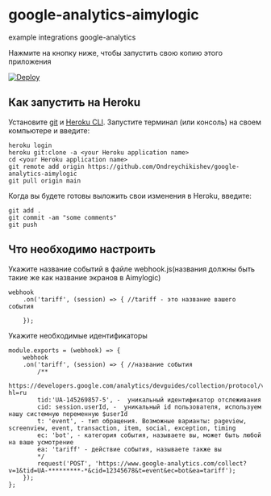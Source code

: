 # google-analytics-aimylogic
example integrations google-analytics

Нажмите на кнопку ниже, чтобы запустить свою копию этого приложения

[![Deploy](https://www.herokucdn.com/deploy/button.svg)](https://dashboard.heroku.com/new?template=https://github.com/Ondreychikishev/google-analytics-aimylogic.git)

## Как запустить на Heroku

Установите [git](https://git-scm.com/book/ru/v2/%D0%92%D0%B2%D0%B5%D0%B4%D0%B5%D0%BD%D0%B8%D0%B5-%D0%A3%D1%81%D1%82%D0%B0%D0%BD%D0%BE%D0%B2%D0%BA%D0%B0-Git) и [Heroku CLI](https://devcenter.heroku.com/articles/heroku-cli). Запустите терминал (или консоль) на своем компьютере и введите:
```
heroku login
heroku git:clone -a <your Heroku application name>
cd <your Heroku application name>
git remote add origin https://github.com/Ondreychikishev/google-analytics-aimylogic
git pull origin main
```
  
Когда вы будете готовы выложить свои изменения в Heroku, введите:
```
git add .
git commit -am "some comments"
git push
```
## Что необходимо настроить

Укажите название событий в файле webhook.js(названия должны быть такие же как название экранов в Aimylogic)
```
webhook
    .on('tariff', (session) => { //tariff - это название вашего события
        
    });
```
Укажите необходимые идентификаторы
```
module.exports = (webhook) => {
    webhook
    .on('tariff', (session) => { //название события
        /**
        https://developers.google.com/analytics/devguides/collection/protocol/v1?hl=ru
        tid:'UA-145269857-5', -  уникальный идентификатор отслеживания
        cid: session.userId, -  уникальный id пользователя, используем нашу системную переменную $userId
        t: 'event', - тип обращения. Возможные варианты: pageview, screenview, event, transaction, item, social, exception, timing
        ec: 'bot', - категория события, называете вы, может быть любой на ваше усмотрение
        ea: 'tariff' - действие события, называете также вы
        */
        request('POST', 'https://www.google-analytics.com/collect?v=1&tid=UA-*********-*&cid=12345678&t=event&ec=bot&ea=tariff');
    });
};
```